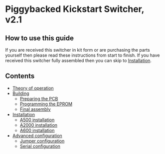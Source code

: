 # Piggybacked Kickstart Switcher, v2.1

## How to use this guide

If you are received this switcher in kit form or are purchasing the
parts yourself then please read these instructions from start to
finish. If you have received this switcher fully assembled then you
can skip to [Installation](install.md#installation).

## Contents

- [Theory of operation](theory.md#theory-of-operation)
- [Building](build.md#building)
    - [Preparing the PCB](build.md#preparing-the-pcb)
    - [Programming the EPROM](build.md#programming-the-eprom)
    - [Final assembly](build.md#final-assembly)
-  [Installation](install.md#installation)
    - [A500 installation](install.md#a500-installation)
    - [A2000 installation](install.md#a2000-installation)
    - [A600 installation](install.md#a600-installation)
- [Advanced configuration](config.md#advanced-configuration)
    - [Jumper configuration](config.md#jumper-configuration)
    - [Serial configuration](config.md#serial-configuration)
